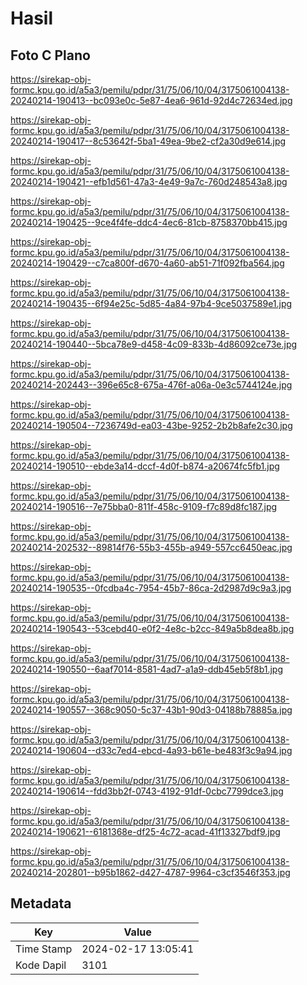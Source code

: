 # Hasil

## Foto C Plano

https://sirekap-obj-formc.kpu.go.id/a5a3/pemilu/pdpr/31/75/06/10/04/3175061004138-20240214-190413--bc093e0c-5e87-4ea6-961d-92d4c72634ed.jpg

https://sirekap-obj-formc.kpu.go.id/a5a3/pemilu/pdpr/31/75/06/10/04/3175061004138-20240214-190417--8c53642f-5ba1-49ea-9be2-cf2a30d9e614.jpg

https://sirekap-obj-formc.kpu.go.id/a5a3/pemilu/pdpr/31/75/06/10/04/3175061004138-20240214-190421--efb1d561-47a3-4e49-9a7c-760d248543a8.jpg

https://sirekap-obj-formc.kpu.go.id/a5a3/pemilu/pdpr/31/75/06/10/04/3175061004138-20240214-190425--9ce4f4fe-ddc4-4ec6-81cb-8758370bb415.jpg

https://sirekap-obj-formc.kpu.go.id/a5a3/pemilu/pdpr/31/75/06/10/04/3175061004138-20240214-190429--c7ca800f-d670-4a60-ab51-71f092fba564.jpg

https://sirekap-obj-formc.kpu.go.id/a5a3/pemilu/pdpr/31/75/06/10/04/3175061004138-20240214-190435--6f94e25c-5d85-4a84-97b4-9ce5037589e1.jpg

https://sirekap-obj-formc.kpu.go.id/a5a3/pemilu/pdpr/31/75/06/10/04/3175061004138-20240214-190440--5bca78e9-d458-4c09-833b-4d86092ce73e.jpg

https://sirekap-obj-formc.kpu.go.id/a5a3/pemilu/pdpr/31/75/06/10/04/3175061004138-20240214-202443--396e65c8-675a-476f-a06a-0e3c5744124e.jpg

https://sirekap-obj-formc.kpu.go.id/a5a3/pemilu/pdpr/31/75/06/10/04/3175061004138-20240214-190504--7236749d-ea03-43be-9252-2b2b8afe2c30.jpg

https://sirekap-obj-formc.kpu.go.id/a5a3/pemilu/pdpr/31/75/06/10/04/3175061004138-20240214-190510--ebde3a14-dccf-4d0f-b874-a20674fc5fb1.jpg

https://sirekap-obj-formc.kpu.go.id/a5a3/pemilu/pdpr/31/75/06/10/04/3175061004138-20240214-190516--7e75bba0-811f-458c-9109-f7c89d8fc187.jpg

https://sirekap-obj-formc.kpu.go.id/a5a3/pemilu/pdpr/31/75/06/10/04/3175061004138-20240214-202532--89814f76-55b3-455b-a949-557cc6450eac.jpg

https://sirekap-obj-formc.kpu.go.id/a5a3/pemilu/pdpr/31/75/06/10/04/3175061004138-20240214-190535--0fcdba4c-7954-45b7-86ca-2d2987d9c9a3.jpg

https://sirekap-obj-formc.kpu.go.id/a5a3/pemilu/pdpr/31/75/06/10/04/3175061004138-20240214-190543--53cebd40-e0f2-4e8c-b2cc-849a5b8dea8b.jpg

https://sirekap-obj-formc.kpu.go.id/a5a3/pemilu/pdpr/31/75/06/10/04/3175061004138-20240214-190550--6aaf7014-8581-4ad7-a1a9-ddb45eb5f8b1.jpg

https://sirekap-obj-formc.kpu.go.id/a5a3/pemilu/pdpr/31/75/06/10/04/3175061004138-20240214-190557--368c9050-5c37-43b1-90d3-04188b78885a.jpg

https://sirekap-obj-formc.kpu.go.id/a5a3/pemilu/pdpr/31/75/06/10/04/3175061004138-20240214-190604--d33c7ed4-ebcd-4a93-b61e-be483f3c9a94.jpg

https://sirekap-obj-formc.kpu.go.id/a5a3/pemilu/pdpr/31/75/06/10/04/3175061004138-20240214-190614--fdd3bb2f-0743-4192-91df-0cbc7799dce3.jpg

https://sirekap-obj-formc.kpu.go.id/a5a3/pemilu/pdpr/31/75/06/10/04/3175061004138-20240214-190621--6181368e-df25-4c72-acad-41f13327bdf9.jpg

https://sirekap-obj-formc.kpu.go.id/a5a3/pemilu/pdpr/31/75/06/10/04/3175061004138-20240214-202801--b95b1862-d427-4787-9964-c3cf3546f353.jpg


## Metadata

| Key        | Value               |
| ---------- | ------------------- |
| Time Stamp | 2024-02-17 13:05:41 |
| Kode Dapil | 3101                |



